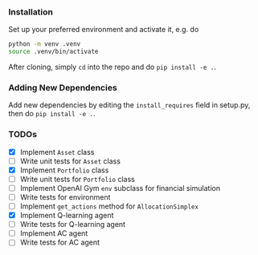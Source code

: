 ### Installation
Set up your preferred environment and activate it, e.g. do
```bash
python -m venv .venv
source .venv/bin/activate
```
After cloning, simply `cd` into the repo and do `pip install -e .`.

### Adding New Dependencies
Add new dependencies by editing the `install_requires` field in setup.py, then do `pip install -e .`.

### TODOs

- [x] Implement `Asset` class 
- [ ] Write unit tests for `Asset` class
- [x] Implement `Portfolio` class
- [ ] Write unit tests for `Portfolio` class
- [ ] Implement OpenAI Gym `env` subclass for financial simulation
- [ ] Write tests for environment
- [ ] Implement `get_actions` method for `AllocationSimplex`
- [X] Implement Q-learning agent
- [ ] Write tests for Q-learning agent
- [ ] Implement AC agent
- [ ] Write tests for AC agent
